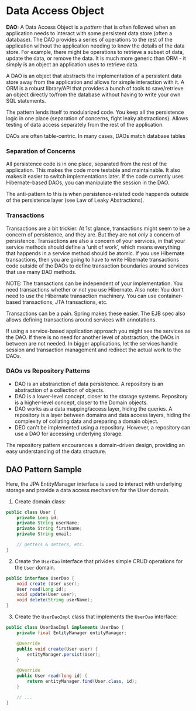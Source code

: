 # **Data Access Object**

**DAO:** A Data Access Object is a *pattern* that is often followed when an application needs to interact with some persistent data store (often a database). The DAO provides a series of operations to the rest of the application without the application needing to know the details of the data store. For example, there might be operations to retrieve a subset of data, update the data, or remove the data. It is much more generic than ORM - it simply is an object an application uses to retrieve data.

A DAO is an object that abstracts the implementation of a persistent data store away from the application and allows for simple interaction with it. A ORM is a robust library/API that provides a bunch of tools to save/retrieve an object directly to/from the database without having to write your own SQL statements.

The pattern lends itself to modularized code. You keep all the persistence logic in one place (separation of concerns, fight leaky abstractions). Allows testing of data access separately from the rest of the application.

DAOs are often table-centric. In many cases, DAOs match database tables

### **Separation of Concerns**

All persistence code is in one place, separated from the rest of the application. This makes the code more testable and maintainable. It also makes it easier to switch implementations later. If the code currently uses Hibernate-based DAOs, you can manipulate the session in the DAO. 

The anti-pattern to this is when persistence-related code happends outside of the persistence layer (see Law of Leaky Abstractions). 

### **Transactions**

Transactions are a bit trickier. At 1st glance, transactions might seem to be a concern of persistence, and they are. But they are not *only* a concern of persistence. Transactions are also a concern of your services, in that your service methods should define a 'unit of work', which means everything that happends in a service method should be atomic. If you use Hibernate transactions, then you are going to have to write Hibernate transactions code outside of the DAOs to define transaction boundaries around services that use many DAO methods.

NOTE: The transactions can be independent of your implementation. You need transactions whether or not you use Hibernate. Also note: You don't need to use the Hibernate transaction machinery. You can use container-based transactions, JTA transactions, etc. 

Transactions can be a pain. Spring makes these easier. The EJB spec also allows defining transactions around services with annotations. 

If using a service-based application approach you might see the services as the DAO. If there is no need for another level of abstraction, the DAOs in between are not needed. In bigger applications, let the services handle session and transaction management and redirect the actual work to the DAOs.

### **DAOs vs Repository Patterns**

- DAO is an abstranction of data persistence. A repository is an abstraction of a collection of objects.
- DAO is a lower-level concept, closer to the storage systems. Repository is a higher-level concept, closer to the Domain objects.
- DAO works as a data mapping/access layer, hiding the queries. A repository is a layer between domains and data access layers, hiding the complexity of collating data and preparing a domain object.
- DEO can't be implemented using a repository. However, a repository can use a DAO for accessing underlying storage. 

The repository pattern encourances a domain-driven design, providing an easy understanding of the data structure. 

## **DAO Pattern Sample**

Here, the JPA EntityManager interface is used to interact with underlying storage and provide a data access mechanism for the User domain.

1. Create domain class:
```Java
public class User {
    private Long id;
    private String userName;
    private String firstName;
    private String email;

    // getters & setters, etc.
}
```

2. Create the `UserDao` interface that privides simple CRUD operations for the `User` domain.
```Java
public interface UserDao {
    void create (User user);
    User read(Long id);
    void update(User user);
    void delete(String userName);
}
```

3. Create the `UserDaoImpl` class that implements the `UserDao` interface:
```Java
public class UserDaoImpl implements UserDao {
    private final EntityManager entityManager;

    @Override
    public void create(User user) {
        entityManager.persist(User);
    }

    @Override
    public User read(long id) {
        return entityManager.find(User.class, id);
    }

    // ...
}
```


